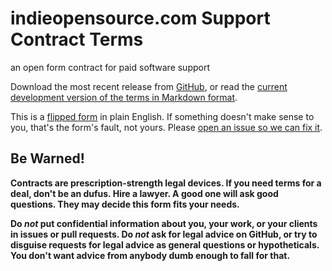 # indieopensource.com Support Contract Terms

an open form contract for paid software support

Download the most recent release from [GitHub](https://github.com/indieopensource/support-contract/releases), or read the [current development version of the terms in Markdown format](https://github.com/indieopensource/support-contract/blob/master/terms.md).

This is a [flipped form](https://flippedform.com) in plain English.  If something doesn't make sense to you, that's the form's fault, not yours.  Please [open an issue so we can fix it](https://github.com/indieopensource/support-contract/issues/new).

## Be Warned!

**Contracts are prescription-strength legal devices.  If you need terms for a deal, don't be an dufus.  Hire a lawyer.  A good one will ask good questions. They may decide this form fits your needs.**

**Do _not_ put confidential information about you, your work, or your clients in issues or pull requests.  Do _not_ ask for legal advice on GitHub, or try to disguise requests for legal advice as general questions or hypotheticals.  You don't want advice from anybody dumb enough to fall for that.**
